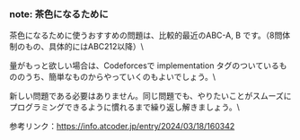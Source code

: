 ### note: 茶色になるために
茶色になるために使うおすすめの問題は、比較的最近のABC-A, B です。（8問体制のもの、具体的にはABC212以降）\

量がもっと欲しい場合は、Codeforcesで implementation タグのついているもののうち、簡単なものからやっていくのもよいでしょう。\

新しい問題である必要はありません。同じ問題でも、やりたいことがスムーズにプログラミングできるように慣れるまで繰り返し解きましょう。\

参考リンク：https://info.atcoder.jp/entry/2024/03/18/160342 